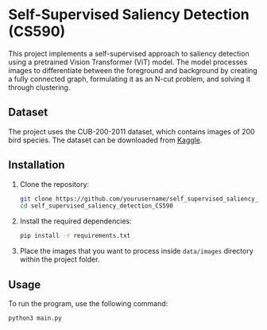 # Self-Supervised Saliency Detection (CS590)

This project implements a self-supervised approach to saliency detection using a pretrained Vision Transformer (ViT) model. The model processes images to differentiate between the foreground and background by creating a fully connected graph, formulating it as an N-cut problem, and solving it through clustering.

## Dataset

The project uses the CUB-200-2011 dataset, which contains images of 200 bird species. The dataset can be downloaded from [Kaggle](https://www.kaggle.com/datasets/wenewone/cub2002011/data).

## Installation

1. Clone the repository:
    ```sh
    git clone https://github.com/yourusername/self_supervised_saliency_detection_CS590.git
    cd self_supervised_saliency_detection_CS590
    ```

2. Install the required dependencies:
    ```sh
    pip install -r requirements.txt
    ```

3. Place the images that you want to process inside `data/images` directory within the project folder.

## Usage

To run the program, use the following command:

```sh
python3 main.py
